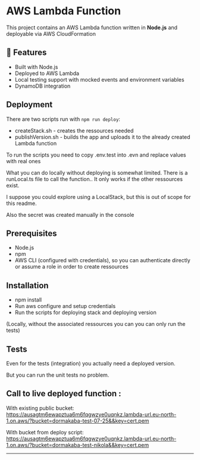 # AWS Lambda Function

This project contains an AWS Lambda function written in **Node.js** and deployable via AWS CloudFormation

## 🚀 Features

- Built with Node.js
- Deployed to AWS Lambda
- Local testing support with mocked events and environment variables
- DynamoDB integration

## Deployment

There are two scripts run with ```npm run deploy```: 
 - createStack.sh - creates the ressources needed 
 - publishVersion.sh - builds the app and uploads it to the already created Lambda function

 To run the scripts you need to copy .env.test into .evn and replace values with real ones

 What you can do locally without deploying is somewhat limited. There is a runLocal.ts file to call the function.. It only works if the other ressources exist.
 
 I suppose you could explore using a LocalStack,
 but this is out of scope for this readme.

 Also the secret was created manually in the console


## Prerequisites

- Node.js
- npm
- AWS CLI (configured with credentials), so you can authenticate directly or assume a role in order to create ressources

## Installation

- npm install
- Run aws configure and setup credentials
- Run the scripts for deploying stack and deploying version

(Locally, without the associated ressources you can you can only run the tests)

## Tests

Even for the tests (integration) you actually need a deployed version.

But you can run the unit tests no problem.

## Call to live deployed function : 

With existing public bucket: https://ausagtm6ewapztua6m6fqgwzye0uqnkz.lambda-url.eu-north-1.on.aws/?bucket=dormakaba-test-07-25&&key=cert.pem

With bucket from deploy script: https://ausagtm6ewapztua6m6fqgwzye0uqnkz.lambda-url.eu-north-1.on.aws/?bucket=dormakaba-test-nikola&&key=cert.pem

---
